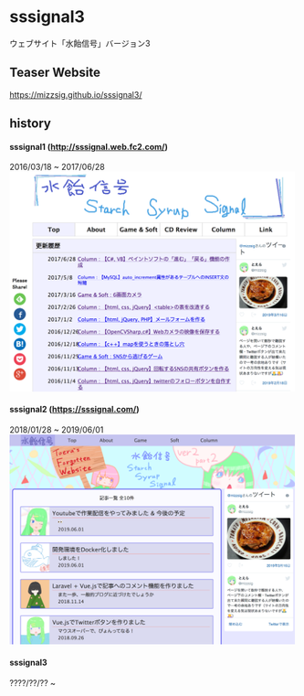 # sssignal3
ウェブサイト「水飴信号」バージョン3

## Teaser Website
https://mizzsig.github.io/sssignal3/

## history
#### sssignal1 (http://sssignal.web.fc2.com/)
2016/03/18 ~ 2017/06/28 \
<img src="https://raw.githubusercontent.com/mizzsig/images/master/screenshot/sssignal_ver1.png" width="500">
#### sssignal2 (https://sssignal.com/)
2018/01/28 ~ 2019/06/01 \
<img src="https://raw.githubusercontent.com/mizzsig/images/master/screenshot/sssignal_ver2.png" width="500">
#### sssignal3
????/??/?? ~
